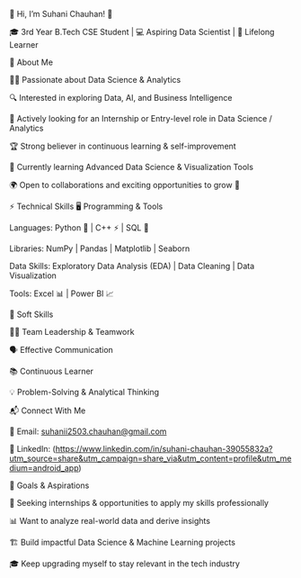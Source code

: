 🌟 Hi, I’m Suhani Chauhan! 👋

🎓 3rd Year B.Tech CSE Student | 💻 Aspiring Data Scientist | 🚀 Lifelong Learner

🔹 About Me

👩‍💻 Passionate about Data Science & Analytics

🔍 Interested in exploring Data, AI, and Business Intelligence

🎯 Actively looking for an Internship or Entry-level role in Data Science / Analytics

🏆 Strong believer in continuous learning & self-improvement

🌱 Currently learning Advanced Data Science & Visualization Tools

🌍 Open to collaborations and exciting opportunities to grow 🚀

⚡ Technical Skills
🖥️ Programming & Tools

Languages: Python 🐍 | C++ ⚡ | SQL 💾

Libraries: NumPy | Pandas | Matplotlib | Seaborn

Data Skills: Exploratory Data Analysis (EDA) | Data Cleaning | Data Visualization

Tools: Excel 📊 | Power BI 📈

🤝 Soft Skills

👩‍💼 Team Leadership & Teamwork

🗣️ Effective Communication

📚 Continuous Learner

💡 Problem-Solving & Analytical Thinking

📬 Connect With Me

📧 Email: suhanii2503.chauhan@gmail.com

💼 LinkedIn: (https://www.linkedin.com/in/suhani-chauhan-39055832a?utm_source=share&utm_campaign=share_via&utm_content=profile&utm_medium=android_app)



🚀 Goals & Aspirations

🔎 Seeking internships & opportunities to apply my skills professionally

📊 Want to analyze real-world data and derive insights

🏗️ Build impactful Data Science & Machine Learning projects

🎓 Keep upgrading myself to stay relevant in the tech industry

<!--
**suhani-chauhan56/suhani-chauhan56** is a ✨ _special_ ✨ repository because its `README.md` (this file) appears on your GitHub profile.

Here are some ideas to get you started:

- 🔭 I’m currently working on ...
- 🌱 I’m currently learning ...
- 👯 I’m looking to collaborate on ...
- 🤔 I’m looking for help with ...
- 💬 Ask me about ...
- 📫 How to reach me: ...
- 😄 Pronouns: ...
- ⚡ Fun fact: ...
-->
